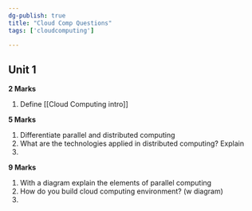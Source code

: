 ```yaml
---
dg-publish: true
title: "Cloud Comp Questions"
tags: ['cloudcomputing']

---
```


## Unit 1

**2 Marks**
1. Define [[Cloud Computing intro]]

**5 Marks**
1. Differentiate parallel and distributed computing
2.  What are the technologies applied in distributed computing? Explain
3.    
   
**9 Marks**
1. With a diagram explain the elements of parallel computing 
2. How do you build cloud computing environment? (w diagram)
3. 